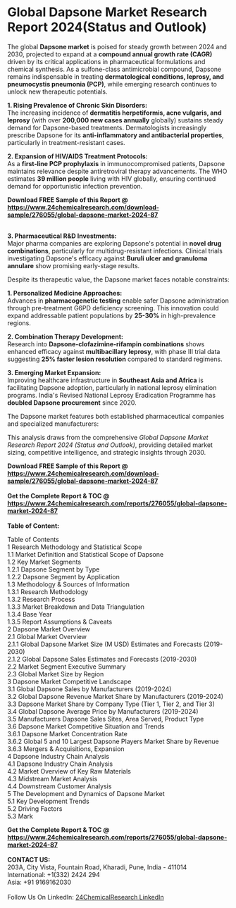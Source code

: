 <h1>Global Dapsone Market Research Report 2024(Status and Outlook)</h1><p>The global <strong>Dapsone market</strong> is poised for steady growth between 2024 and 2030, projected to expand at a <strong>compound annual growth rate (CAGR)</strong> driven by its critical applications in pharmaceutical formulations and chemical synthesis. As a sulfone-class antimicrobial compound, Dapsone remains indispensable in treating <strong>dermatological conditions, leprosy, and pneumocystis pneumonia (PCP)</strong>, while emerging research continues to unlock new therapeutic potentials.</p><p><strong>1. Rising Prevalence of Chronic Skin Disorders:</strong><br>
The increasing incidence of <strong>dermatitis herpetiformis, acne vulgaris, and leprosy</strong> (with over <strong>200,000 new cases annually</strong> globally) sustains steady demand for Dapsone-based treatments. Dermatologists increasingly prescribe Dapsone for its <strong>anti-inflammatory and antibacterial properties</strong>, particularly in treatment-resistant cases.</p><p><strong>2. Expansion of HIV/AIDS Treatment Protocols:</strong><br>
As a <strong>first-line PCP prophylaxis</strong> in immunocompromised patients, Dapsone maintains relevance despite antiretroviral therapy advancements. The WHO estimates <strong>39 million people</strong> living with HIV globally, ensuring continued demand for opportunistic infection prevention.</p><div><b>Download FREE Sample of this Report @ 
            <a href="https://www.24chemicalresearch.com/download-sample/276055/global-dapsone-market-2024-87">
            https://www.24chemicalresearch.com/download-sample/276055/global-dapsone-market-2024-87</a></b></div><br><p><strong>3. Pharmaceutical R&amp;D Investments:</strong><br>
Major pharma companies are exploring Dapsone's potential in <strong>novel drug combinations</strong>, particularly for multidrug-resistant infections. Clinical trials investigating Dapsone's efficacy against <strong>Buruli ulcer and granuloma annulare</strong> show promising early-stage results.</p><p>Despite its therapeutic value, the Dapsone market faces notable constraints:</p><p><strong>1. Personalized Medicine Approaches:</strong><br>
Advances in <strong>pharmacogenetic testing</strong> enable safer Dapsone administration through pre-treatment G6PD deficiency screening. This innovation could expand addressable patient populations by <strong>25-30%</strong> in high-prevalence regions.</p><p><strong>2. Combination Therapy Development:</strong><br>
Research into <strong>Dapsone-clofazimine-rifampin combinations</strong> shows enhanced efficacy against <strong>multibacillary leprosy</strong>, with phase III trial data suggesting <strong>25% faster lesion resolution</strong> compared to standard regimens.</p><p><strong>3. Emerging Market Expansion:</strong><br>
Improving healthcare infrastructure in <strong>Southeast Asia and Africa</strong> is facilitating Dapsone adoption, particularly in national leprosy elimination programs. India's Revised National Leprosy Eradication Programme has <strong>doubled Dapsone procurement</strong> since 2020.</p><p>The Dapsone market features both established pharmaceutical companies and specialized manufacturers:</p><p>This analysis draws from the comprehensive <em>Global Dapsone Market Research Report 2024 (Status and Outlook)</em>, providing detailed market sizing, competitive intelligence, and strategic insights through 2030.</p><div><b>Download FREE Sample of this Report @ 
            <a href="https://www.24chemicalresearch.com/download-sample/276055/global-dapsone-market-2024-87">
            https://www.24chemicalresearch.com/download-sample/276055/global-dapsone-market-2024-87</a></b></div><br><div><b>Get the Complete Report & TOC @ 
            <a href="https://www.24chemicalresearch.com/reports/276055/global-dapsone-market-2024-87">
            https://www.24chemicalresearch.com/reports/276055/global-dapsone-market-2024-87</a></b></div><br>
            <b>Table of Content:</b><p>Table of Contents<br />
1 Research Methodology and Statistical Scope<br />
1.1 Market Definition and Statistical Scope of Dapsone<br />
1.2 Key Market Segments<br />
1.2.1 Dapsone Segment by Type<br />
1.2.2 Dapsone Segment by Application<br />
1.3 Methodology & Sources of Information<br />
1.3.1 Research Methodology<br />
1.3.2 Research Process<br />
1.3.3 Market Breakdown and Data Triangulation<br />
1.3.4 Base Year<br />
1.3.5 Report Assumptions & Caveats<br />
2 Dapsone Market Overview<br />
2.1 Global Market Overview<br />
2.1.1 Global Dapsone Market Size (M USD) Estimates and Forecasts (2019-2030)<br />
2.1.2 Global Dapsone Sales Estimates and Forecasts (2019-2030)<br />
2.2 Market Segment Executive Summary<br />
2.3 Global Market Size by Region<br />
3 Dapsone Market Competitive Landscape<br />
3.1 Global Dapsone Sales by Manufacturers (2019-2024)<br />
3.2 Global Dapsone Revenue Market Share by Manufacturers (2019-2024)<br />
3.3 Dapsone Market Share by Company Type (Tier 1, Tier 2, and Tier 3)<br />
3.4 Global Dapsone Average Price by Manufacturers (2019-2024)<br />
3.5 Manufacturers Dapsone Sales Sites, Area Served, Product Type<br />
3.6 Dapsone Market Competitive Situation and Trends<br />
3.6.1 Dapsone Market Concentration Rate<br />
3.6.2 Global 5 and 10 Largest Dapsone Players Market Share by Revenue<br />
3.6.3 Mergers & Acquisitions, Expansion<br />
4 Dapsone Industry Chain Analysis<br />
4.1 Dapsone Industry Chain Analysis<br />
4.2 Market Overview of Key Raw Materials<br />
4.3 Midstream Market Analysis<br />
4.4 Downstream Customer Analysis<br />
5 The Development and Dynamics of Dapsone Market <br />
5.1 Key Development Trends<br />
5.2 Driving Factors<br />
5.3 Mark</p><div><b>Get the Complete Report & TOC @ 
            <a href="https://www.24chemicalresearch.com/reports/276055/global-dapsone-market-2024-87">
            https://www.24chemicalresearch.com/reports/276055/global-dapsone-market-2024-87</a></b></div><br><b>CONTACT US:</b><br>
            203A, City Vista, Fountain Road, Kharadi, Pune, India - 411014<br>
            International: +1(332) 2424 294<br>
            Asia: +91 9169162030 <br><br>
            Follow Us On LinkedIn: <a href="https://www.linkedin.com/company/24chemicalresearch/">24ChemicalResearch LinkedIn</a>